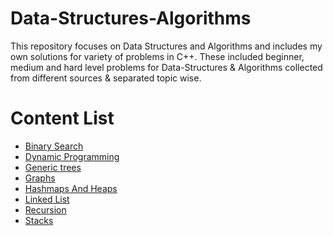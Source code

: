 # Data-Structures-Algorithms

This repository focuses on Data Structures and Algorithms and includes my own solutions for variety of problems in C++. 
These included beginner, medium and hard level problems for Data-Structures & Algorithms collected from different sources & separated topic wise.


# Content List 
- [Binary Search](/Binary%20Search/README.md)
- [Dynamic Programming](/Dynamic_programming)
- [Generic trees](/Generic%20Trees/README.md)
- [Graphs](/Graphs)
- [Hashmaps And Heaps](/Hashmaps_and_heaps)
- [Linked List](/Linked%20List)
- [Recursion](/Recursion)
- [Stacks](/Stacks)
